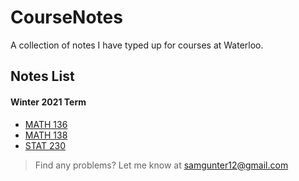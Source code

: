 # CourseNotes
A collection of notes I have typed up for courses at Waterloo.

## Notes List
#### Winter 2021 Term
* [MATH 136](MATH136_Notes)
* [MATH 138](MATH138_Notes)
* [STAT 230](STAT230_Notes)


>Find any problems? Let me know at samgunter12@gmail.com